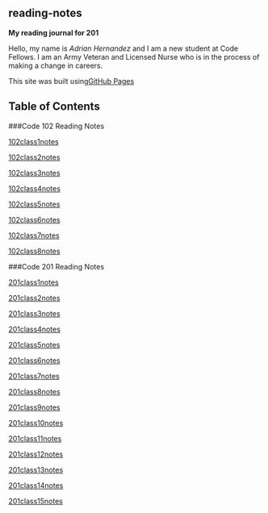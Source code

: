 ## reading-notes

**My reading journal for 201** 

Hello, my name is *Adrian Hernandez* and I am a new student at Code Fellows. I am an Army Veteran and Licensed Nurse who is in the process of making a change in careers.



This site was built using[GitHub Pages](https://github.com/Adrian6759)

## Table of Contents

###Code 102 Reading Notes

[102class1notes](102/class1notes.md)

[102class2notes](102/class2notes.md)

[102class3notes](102/class3notes.md)

[102class4notes](102/class4notes.md)

[102class5notes](102/class5notes.md)

[102class6notes](102/class6notes.md)

[102class7notes](102/class7notes.md)

[102class8notes](102/class8notes.md)

###Code 201 Reading Notes

[201class1notes](201/class1notes201.md)

[201class2notes](201/class2notes201.md)

[201class3notes](201/class3notes201.md)

[201class4notes](201/class4notes201.md)

[201class5notes](201/class5notes201.md)

[201class6notes](201/class6notes201.md)

[201class7notes](201/class7notes201.md)

[201class8notes](201/class8notes201.md)

[201class9notes](201/class9notes201.md)

[201class10notes](201/class10notes201.md)

[201class11notes](201/class11notes201.md)

[201class12notes](201/class12notes201.md)

[201class13notes](201/class13notes201.md)

[201class14notes](201/class14notes201.md)

[201class15notes](201/class15notes201.md)